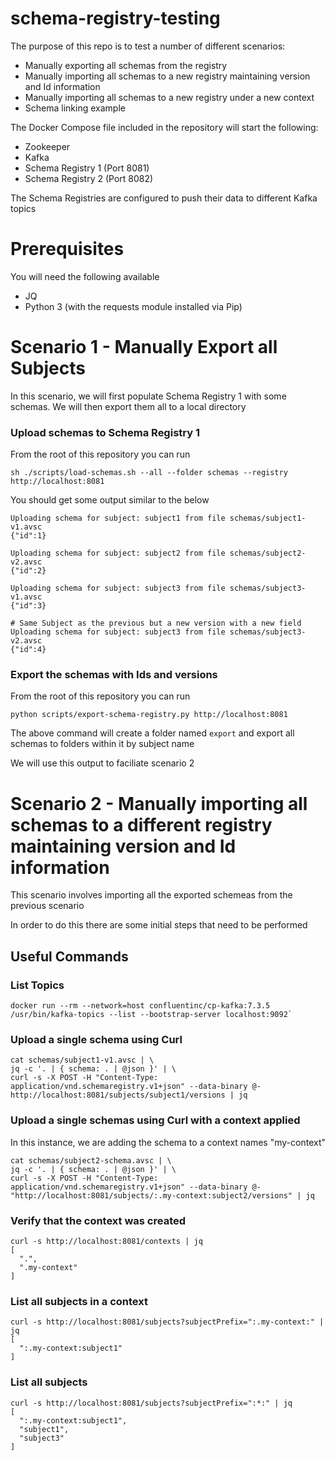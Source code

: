 # schema-registry-testing


The purpose of this repo is to test a number of different scenarios:

- Manually exporting all schemas from the registry
- Manually importing all schemas to a new registry maintaining version and Id information 
- Manually importing all schemas to a new registry under a new context
- Schema linking example

The Docker Compose file included in the repository will start the following:

- Zookeeper
- Kafka
- Schema Registry 1 (Port 8081)
- Schema Registry 2 (Port 8082)

The Schema Registries are configured to push their data to different Kafka topics

# Prerequisites

You will need the following available

- JQ
- Python 3 (with the requests module installed via Pip)

# Scenario 1 - Manually Export all Subjects

In this scenario, we will first populate Schema Registry 1 with some schemas. We will then export them all to a local directory

### Upload schemas to Schema Registry 1

From the root of this repository you can run

```
sh ./scripts/load-schemas.sh --all --folder schemas --registry http://localhost:8081
```

You should get some output similar to the below

```
Uploading schema for subject: subject1 from file schemas/subject1-v1.avsc
{"id":1}

Uploading schema for subject: subject2 from file schemas/subject2-v2.avsc
{"id":2}

Uploading schema for subject: subject3 from file schemas/subject3-v1.avsc
{"id":3}

# Same Subject as the previous but a new version with a new field
Uploading schema for subject: subject3 from file schemas/subject3-v2.avsc
{"id":4}

```

### Export the schemas with Ids and versions

From the root of this repository you can run

```
python scripts/export-schema-registry.py http://localhost:8081
```

The above command will create a folder named `export` and export all schemas to folders within it by subject name

We will use this output to faciliate scenario 2


# Scenario 2 - Manually importing all schemas to a different registry maintaining version and Id information

This scenario involves importing all the exported schemeas from the previous scenario

In order to do this there are some initial steps that need to be performed


## Useful Commands

### List Topics
```
docker run --rm --network=host confluentinc/cp-kafka:7.3.5 /usr/bin/kafka-topics --list --bootstrap-server localhost:9092`
```

### Upload a single schema using Curl
```
cat schemas/subject1-v1.avsc | \
jq -c '. | { schema: . | @json }' | \
curl -s -X POST -H "Content-Type: application/vnd.schemaregistry.v1+json" --data-binary @- http://localhost:8081/subjects/subject1/versions | jq
```

### Upload a single schemas using Curl with a context applied
In this instance, we are adding the schema to a context names "my-context"

```
cat schemas/subject2-schema.avsc | \
jq -c '. | { schema: . | @json }' | \
curl -s -X POST -H "Content-Type: application/vnd.schemaregistry.v1+json" --data-binary @- "http://localhost:8081/subjects/:.my-context:subject2/versions" | jq
```

### Verify that the context was created

```
curl -s http://localhost:8081/contexts | jq
[
  ".",
  ".my-context"
]
```

### List all subjects in a context

```
curl -s http://localhost:8081/subjects?subjectPrefix=":.my-context:" | jq
[
  ":.my-context:subject1"
]
```

### List all subjects

```
curl -s http://localhost:8081/subjects?subjectPrefix=":*:" | jq
[
  ":.my-context:subject1",
  "subject1",
  "subject3"
]
```